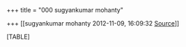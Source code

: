 +++
title = "000 sugyankumar mohanty"

+++
[[sugyankumar mohanty	2012-11-09, 16:09:32 [Source](https://groups.google.com/g/bvparishat/c/I1hWivXxFQg)]]



[TABLE]

